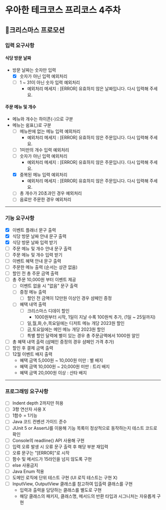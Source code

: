 # 우아한 테크코스 프리코스 4주차
## 🎄크리스마스 프로모션
### 입력 요구사항
#### 식당 방문 날짜 
- 방문 날짜는 숫자만 입력
    - [x] 숫자가 아닌 입력 예외처리
    - [ ] 1 ~ 31이 아닌 숫자 입력 예외처리
      - 예외처리 메세지 : [ERROR] 유효하지 않은 날짜입니다. 다시 입력해 주세요.

#### 주문 메뉴 및 개수
- 메뉴와 개수는 하이픈(-)으로 구분
- 메뉴는 쉼표(,)로 구분
    - [ ] 메뉴판에 없는 메뉴 입력 예외처리
      - 예외처리 메세지 : [ERROR] 유효하지 않은 주문입니다. 다시 입력해 주세요.
    - [ ] 1미만의 개수 입력 예외처리
    - [ ] 숫자가 아닌 입력 예외처리
      - 예외처리 메세지 : [ERROR] 유효하지 않은 주문입니다. 다시 입력해 주세요.
    - [x] 중복된 메뉴 입력 예외처리
      - 예외처리 메세지 : [ERROR] 유효하지 않은 주문입니다. 다시 입력해 주세요.
    - [ ] 총 개수가 20초과인 경우 예외처리
    - [ ] 음료만 주문한 경우 예외처리

___  
### 기능 요구사항
- [x] 이벤트 플래너 문구 출력
- [x] 식당 방문 날짜 안내 문구 출력
- [x] 식당 방문 날짜 입력 받기
- [ ] 주문 메뉴 및 개수 안내 문구 출력
- [ ] 주문 메뉴 및 개수 입력 받기
- [ ] 이벤트 혜택 안내 문구 출력
- [ ] 주문한 메뉴 출력 (순서는 상관 없음)
- [ ] 할인 전 총 주문 금액 출력
- [ ] 총 주문 10,000원 부터 이벤트 제공
  - [ ] 이벤트 없을 시 "없음" 문구 출력
  - [ ] 증정 메뉴 출력
    - [ ] 할인 전 금액이 12만원 이상인 경우 샴페인 증정
  - [ ] 혜택 내역 출력
    - [ ] 크리스마스 디데이 할인
      - 1000원부터 시작, 1일이 지날 수록 100원씩 추가, (1일 ~ 25일까지)
    - [ ] 일,월,화,수,목요일에는 디저트 메뉴 개당 2023원 할인
    - [ ] 금,토요일에는 메인 메뉴 개당 2023원 할인
    - [ ] 특별 할인 달력에 별이 있는 경우 총 주문금액에서 1000원 알인
- [ ] 총 혜택 내역 출력 (샴페인 증정의 경우 샴페인 가격 추가)
- [ ] 할인 후 결제 금액 출력
- [ ] 12월 이벤트 배지 출력
  - 혜택 금액 5,000원 ~ 10,000원 미만 : 별 배지
  - 혜택 금액 10,000원 ~ 20,000원 미만 : 트리 배지
  - 혜택 금액 20,000원 이상 : 산타 배지
___  
### 프로그래밍 요구사항
- [ ] Indent depth 2까지만 허용
- [ ] 3항 연산자 사용 X
- [ ] 1함수 = 1기능
- [ ] Java 코드 컨벤션 가이드 준수
- [ ] JUnit 5 or AssertJ를 이용해 기능 목록이 정상적으로 동작하는지 테스트 코드로 확인
- [ ] Console의 readline() API 사용해 구현
- [ ] 입력 오류 발생 시 오류 문구 출력 후 해당 부분 재입력
- [ ] 오류 문구는 "[ERROR]"로 시작
- [ ] 함수 및 메서드가 15라인을 넘지 않도록 구현
- [ ] else 사용금지
- [ ] Java Enum 적용
- [ ] 도메인 로직에 단위 테스트 구현 (UI 로직 테스트는 구현 X)
- [ ] InputView, OutputView 클래스를 참고하여 입출력 클래스를 구현
  - 입력과 출력을 담당하는 클래스를 별도로 구현
  - 해당 클래스의 패키지, 클래스명, 메서드의 반환 타입과 시그니처는 자유롭게 구현